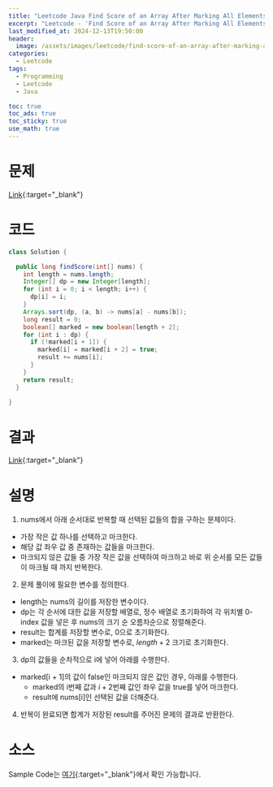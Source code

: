 ```yaml
---
title: "Leetcode Java Find Score of an Array After Marking All Elements"
excerpt: "Leetcode - 'Find Score of an Array After Marking All Elements' 문제 Java 풀이"
last_modified_at: 2024-12-13T19:50:00
header:
  image: /assets/images/leetcode/find-score-of-an-array-after-marking-all-elements.png
categories:
  - Leetcode
tags:
  - Programming
  - Leetcode
  - Java

toc: true
toc_ads: true
toc_sticky: true
use_math: true
---
```

# 문제
[Link](https://leetcode.com/problems/find-score-of-an-array-after-marking-all-elements/){:target="_blank"}

# 코드
```java
class Solution {

  public long findScore(int[] nums) {
    int length = nums.length;
    Integer[] dp = new Integer[length];
    for (int i = 0; i < length; i++) {
      dp[i] = i;
    }
    Arrays.sort(dp, (a, b) -> nums[a] - nums[b]);
    long result = 0;
    boolean[] marked = new boolean[length + 2];
    for (int i : dp) {
      if (!marked[i + 1]) {
        marked[i] = marked[i + 2] = true;
        result += nums[i];
      }
    }
    return result;
  }

}
```

# 결과
[Link](https://leetcode.com/problems/find-score-of-an-array-after-marking-all-elements/submissions/1477724240/){:target="_blank"}

# 설명
1. nums에서 아래 순서대로 반복할 때 선택된 값들의 합을 구하는 문제이다.
- 가장 작은 값 하나를 선택하고 마크한다.
- 해당 값 좌우 값 중 존재하는 값들을 마크한다.
- 마크되지 않은 값들 중 가장 작은 값을 선택하여 마크하고 바로 위 순서를 모든 값들이 마크될 때 까지 반복한다.

2. 문제 풀이에 필요한 변수를 정의한다.
- length는 nums의 길이를 저장한 변수이다.
- dp는 각 순서에 대한 값을 저장할 배열로, 정수 배열로 초기화하여 각 위치별 0-index 값을 넣은 후 nums의 크기 순 오름차순으로 정렬해준다.
- result는 합계를 저장할 변수로, 0으로 초기화한다.
- marked는 마크된 값을 저장할 변수로, $length + 2$ 크기로 초기화한다.

3. dp의 값들을 순차적으로 i에 넣어 아래를 수행한다.
- marked[i + 1]의 값이 false인 마크되지 않은 값인 경우, 아래를 수행한다.
  - marked의 i번째 값과 $i + 2$번째 값인 좌우 값을 true를 넣어 마크한다.
  - result에 nums[i]인 선택된 값을 더해준다.

4. 반복이 완료되면 합계가 저장된 result를 주어진 문제의 결과로 반환한다.

# 소스
Sample Code는 [여기](https://github.com/GracefulSoul/leetcode/blob/master/src/main/java/gracefulsoul/problems/FindScoreOfAnArrayAfterMarkingAllElements.java){:target="_blank"}에서 확인 가능합니다.